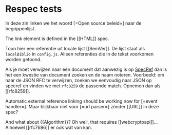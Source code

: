 # Respec tests

In deze zin linken we het woord [=Open source beleid=] naar de begrippenlijst.

The link element is defined in the [[HTML]] spec.

Toon hier een referentie uit locale lijst [[SemVer]]. De lijst staat als `localBiblio` in `config.js`. Alleen referenties die in de tekst voorkomen worden getoond.

Als je moet verwijzen naar een document dat aanwezig is op [SpecRef](https://www.specref.org/) dan is het een kwestie van document zoeken en de naam noteren. Voorbeeld: om naar de JSON RFC te verwijzen, zoeken we eenvoudig naar JSON op specref en vinden we met `rfc8259` de passende match. Opnemen dan als [[rfc8259]].

Automatic external reference linking should be working now for [=event handler=]. Maar blijkbaar niet voor [=url parser=] zónder [[URL]] in deze spec?

And what about {{Algorithm}}? Oh well, that requires [[webcryptoapi]]... Alhoewel [[rfc7696]] er ook wat van kan.
